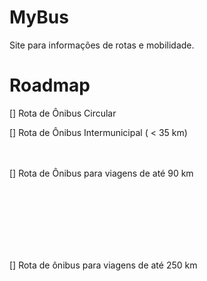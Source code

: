 # MyBus
Site para informações de rotas e mobilidade.


# Roadmap
[] Rota de Ônibus Circular

[] Rota de Ônibus Intermunicipal ( < 35 km)
<br>
<br>
<br>

[] Rota de Ônibus para viagens de até 90 km

<br>
<br>
<br>
<br>
<br>
<br>

[] Rota de ônibus para viagens de até 250 km
